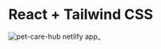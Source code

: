 # React + Tailwind CSS

![pet-care-hub netlify app_](https://github.com/user-attachments/assets/2b07e7f4-8083-4ca1-9d00-f4b30bf508b4)

